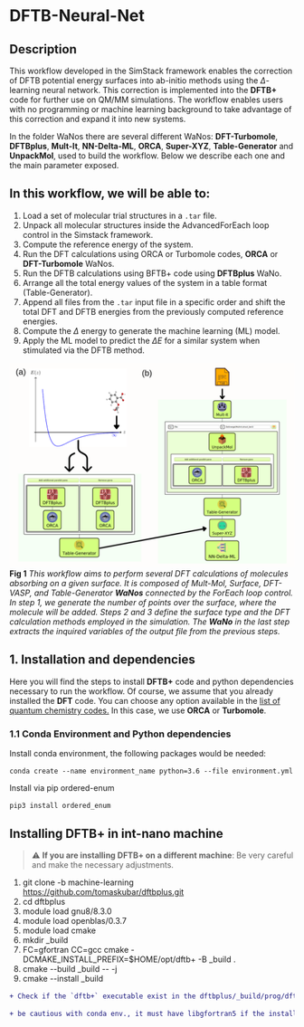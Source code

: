 # DFTB-Neural-Net

## Description
This workflow developed in the SimStack framework enables the correction of DFTB potential energy surfaces into ab-initio methods using the $\Delta$-learning neural network. This correction is implemented into the **DFTB+** code for further use on QM/MM simulations. The workflow enables users with no programming or machine learning background to take advantage of this correction and expand it into new systems.

In the folder WaNos there are several different WaNos: **DFT-Turbomole**, **DFTBplus**, **Mult-It**, **NN-Delta-ML**, **ORCA**, **Super-XYZ**, **Table-Generator** and **UnpackMol**, used to build the workflow. Below we describe each one and the main parameter exposed.

## In this workflow, we will be able to:

1. Load a set of molecular trial structures in a `.tar` file.
2. Unpack all molecular structures inside the AdvancedForEach loop control in the Simstack framework.
3. Compute the reference energy of the system.
4. Run the DFT calculations using ORCA or Turbomole codes, **ORCA** or **DFT-Turbomole** WaNos.
5. Run the DFTB calculations using BFTB+ code using **DFTBplus** WaNo. 
6. Arrange all the total energy values of the system in a table format (Table-Generator).
7. Append all files from the `.tar` input file in a specific order and shift the total DFT and DFTB energies from the previously computed reference energies.
8. Compute the $\Delta$ energy to generate the machine learning (ML) model.
9. Apply the ML model to predict the $\Delta E$ for a similar system when stimulated via the DFTB method.

![](ML-Fig1.png)
**Fig 1** _This workflow aims to perform several DFT calculations of molecules absorbing on a given surface. It is composed of Mult-Mol, Surface, DFT-VASP, and Table-Generator **WaNos** connected by the ForEach loop control. In step 1, we generate the number of points over the surface, where the molecule will be added. Steps 2 and 3 define the surface type and the DFT calculation methods employed in the simulation. The **WaNo** in the last step extracts the inquired variables of the output file from the previous steps._


## 1. Installation and dependencies
Here you will find the steps to install **DFTB+** code and python dependencies necessary to run the workflow. Of course, we assume that you already installed the **DFT** code. You can choose any option available in the [list of quantum chemistry codes.](https://en.wikipedia.org/wiki/List_of_quantum_chemistry_and_solid-state_physics_software.) In this case, we use **ORCA** or **Turbomole**.  

### 1.1 Conda Environment and Python dependencies
Install conda environment, the following packages would be needed:

```
conda create --name environment_name python=3.6 --file environment.yml
```
Install via pip ordered-enum

```
pip3 install ordered_enum
```
## Installing DFTB+ in int-nano machine
> :warning: **If you are installing DFTB+ on a different machine**: Be very careful and make the necessary adjustments.

1. git clone -b machine-learning https://github.com/tomaskubar/dftbplus.git 
2. cd dftbplus
3. module load gnu8/8.3.0
4. module load openblas/0.3.7
5. module load cmake
6. mkdir _build 
7. FC=gfortran CC=gcc cmake -DCMAKE_INSTALL_PREFIX=$HOME/opt/dftb+ -B _build .
8. cmake --build _build -- -j 
9. cmake --install _build

```diff 
+ Check if the `dftb+` executable exist in the dftbplus/_build/prog/dftb+/ folder. If so, then everything is okay. 
```

```diff 
+ be cautious with conda env., it must have libgfortran5 if the installation wants to be done inside the conda environment
```
